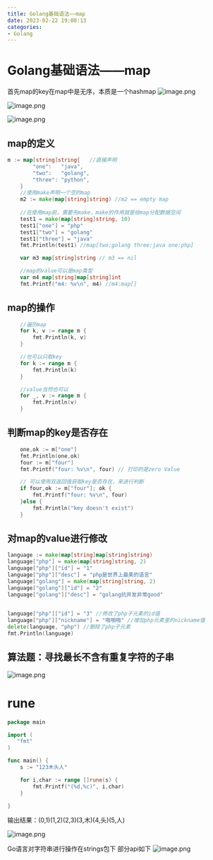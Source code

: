 ```yaml
---
title: Golang基础语法——map
date: 2023-02-22 19:08:13
categories:
- Golang
---
```

# Golang基础语法——map
首先map的key在map中是无序，本质是一个hashmap
![image.png](https://cdn.staticaly.com/gh/K-Viior/blog-image@master/img/20230222193156.png)

![image.png](https://cdn.staticaly.com/gh/K-Viior/blog-image@master/img/20230222193327.png)

![image.png](https://cdn.staticaly.com/gh/K-Viior/blog-image@master/img/20230222193428.png)

## map的定义
```Go
m := map[string]string{   //直接声明
        "one":   "java",
        "two":   "golang",
        "three": "python",
    }
	//使用make声明一个空的map
    m2 := make(map[string]string) //m2 == empty map
    
	//在使用map前，需要先make，make的作用就是给map分配数据空间
	test1 = make(map[string]string, 10)
	test1["one"] = "php"
	test1["two"] = "golang"
	test1["three"] = "java"
	fmt.Println(test1) //map[two:golang three:java one:php]

    var m3 map[string]string // m3 == nil

	//map的value可以是map类型
	var m4 map[string]map[string]int
    fmt.Printf("m4: %v\n", m4) //m4:map[]

```

## map的操作
```Go
    //遍历map
    for k, v := range m {
        fmt.Println(k, v)
    }

    //也可以只取key
    for k := range m {
        fmt.Println(k)
    }

    //value当然也可以
    for _, v := range m {
        fmt.Println(v)
    }
```

## 判断map的key是否存在

```Go
    one,ok := m["one"]
    fmt.Println(one,ok)
    four := m["four"]
    fmt.Printf("four: %v\n", four) // 打印的是zero Value

    // 可以使用双返回值获取key是否存在，来进行判断
    if four,ok := m["four"]; ok {
        fmt.Printf("four: %v\n", four)
    }else {
        fmt.Println("key doesn't exist")
    }
```

## 对map的value进行修改
```Go
language := make(map[string]map[string]string)
language["php"] = make(map[string]string, 2)
language["php"]["id"] = "1"
language["php"]["desc"] = "php是世界上最美的语言"
language["golang"] = make(map[string]string, 2)
language["golang"]["id"] = "2"
language["golang"]["desc"] = "golang抗并发非常good"

  
language["php"]["id"] = "3" //修改了php子元素的id值
language["php"]["nickname"] = "啪啪啪" //增加php元素里的nickname值
delete(language, "php") //删除了php子元素
fmt.Println(language)

```

## 算法题：寻找最长不含有重复字符的子串
![image.png](https://cdn.staticaly.com/gh/K-Viior/blog-image@master/img/20230222200014.png)

# rune

```Go
package main

import (
   "fmt"
)

func main() {
    s := "123木头人"

    for i,char := range []rune(s) {
        fmt.Printf("(%d,%c)", i,char)
    }

}
```
输出结果：(0,1)(1,2)(2,3)(3,木)(4,头)(5,人)


![image.png](https://cdn.staticaly.com/gh/K-Viior/blog-image@master/img/20230222201001.png)

Go语言对字符串进行操作在strings包下
部分api如下
![image.png](https://cdn.staticaly.com/gh/K-Viior/blog-image@master/img/20230222201226.png)
